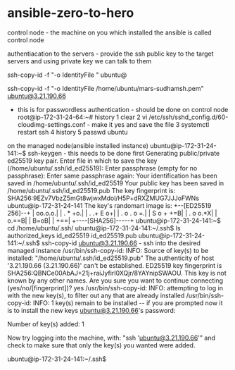 # ansible-zero-to-hero

control node - the machine on you which installed the ansible is called control node


authentiacation to the servers - provide the ssh public key to the target servers and using private key we can talk to them

ssh-copy-id -f "-o IdentityFile <PATH TO PEM FILE>" ubuntu@<INSTANCE-PUBLIC-IP>

ssh-copy-id -f "-o IdentityFile /home/ubuntu/mars-sudhamsh.pem" ubuntu@3.21.190.66


- this is for passwordless authentication - should be done on control node
root@ip-172-31-24-64:~# history
    1  clear
    2  vi /etc/ssh/sshd_config.d/60-cloudimg-settings.conf  - make it yes and save the file
    3  systemctl restart ssh
    4  history
    5  passwd ubuntu


on the managed node(ansible installed instance)
ubuntu@ip-172-31-24-141:~$ ssh-keygen - this needs to be done first
Generating public/private ed25519 key pair.
Enter file in which to save the key (/home/ubuntu/.ssh/id_ed25519): 
Enter passphrase (empty for no passphrase): 
Enter same passphrase again: 
Your identification has been saved in /home/ubuntu/.ssh/id_ed25519
Your public key has been saved in /home/ubuntu/.ssh/id_ed25519.pub
The key fingerprint is:
SHA256:9EZv7VbzZ5mGt8wjwxMdol/H5P+dRXZMUG7JJJoFWNs ubuntu@ip-172-31-24-141
The key's randomart image is:
+--[ED25519 256]--+
|          oo.o.o.|
|         .  * +o.|
|        . .+ E o+|
|       . o . o =.|
|        S o + +=B|
|         . o o.*X|
|            o.==B|
|             B=oB|
|              +==|
+----[SHA256]-----+
ubuntu@ip-172-31-24-141:~$ cd /home/ubuntu/.ssh/
ubuntu@ip-172-31-24-141:~/.ssh$ ls
authorized_keys  id_ed25519  id_ed25519.pub
ubuntu@ip-172-31-24-141:~/.ssh$ ssh-copy-id ubuntu@3.21.190.66 - ssh into the desired managed instance
/usr/bin/ssh-copy-id: INFO: Source of key(s) to be installed: "/home/ubuntu/.ssh/id_ed25519.pub"
The authenticity of host '3.21.190.66 (3.21.190.66)' can't be established.
ED25519 key fingerprint is SHA256:QBNCe00AbAJ+21j+raiJyfirI0XQjr/8YAYnipSWAOU.
This key is not known by any other names.
Are you sure you want to continue connecting (yes/no/[fingerprint])? yes
/usr/bin/ssh-copy-id: INFO: attempting to log in with the new key(s), to filter out any that are already installed
/usr/bin/ssh-copy-id: INFO: 1 key(s) remain to be installed -- if you are prompted now it is to install the new keys
ubuntu@3.21.190.66's password: 

Number of key(s) added: 1

Now try logging into the machine, with:   "ssh 'ubuntu@3.21.190.66'"
and check to make sure that only the key(s) you wanted were added.

ubuntu@ip-172-31-24-141:~/.ssh$ 
